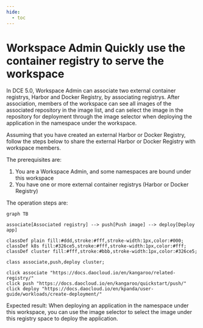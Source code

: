 ```yaml
---
hide:
  - toc
---
```


# Workspace Admin Quickly use the container registry to serve the workspace

In DCE 5.0, Workspace Admin can associate two external container registrys, Harbor and Docker Registry, by associating registrys. After association, members of the workspace can see all images of the associated repository in the image list, and can select the image in the repository for deployment through the image selector when deploying the application in the namespace under the workspace.

Assuming that you have created an external Harbor or Docker Registry, follow the steps below to share the external Harbor or Docker Registry with workspace members.

The prerequisites are:

1. You are a Workspace Admin, and some namespaces are bound under this workspace
2. You have one or more external container registrys (Harbor or Docker Registry)

The operation steps are:

```mermaid
graph TB

associate[Associated registry] --> push[Push image] --> deploy[Deploy app]

classDef plain fill:#ddd,stroke:#fff,stroke-width:1px,color:#000;
classDef k8s fill:#326ce5,stroke:#fff,stroke-width:1px,color:#fff;
classDef cluster fill:#fff,stroke:#bbb,stroke-width:1px,color:#326ce5;

class associate,push,deploy cluster;

click associate "https://docs.daocloud.io/en/kangaroo/related-registry/"
click push "https://docs.daocloud.io/en/kangaroo/quickstart/push/"
click deploy "https://docs.daocloud.io/en/kpanda/user-guide/workloads/create-deployment/"
```

Expected result: When deploying an application in the namespace under this workspace, you can use the image selector to select the image under this registry space to deploy the application.



